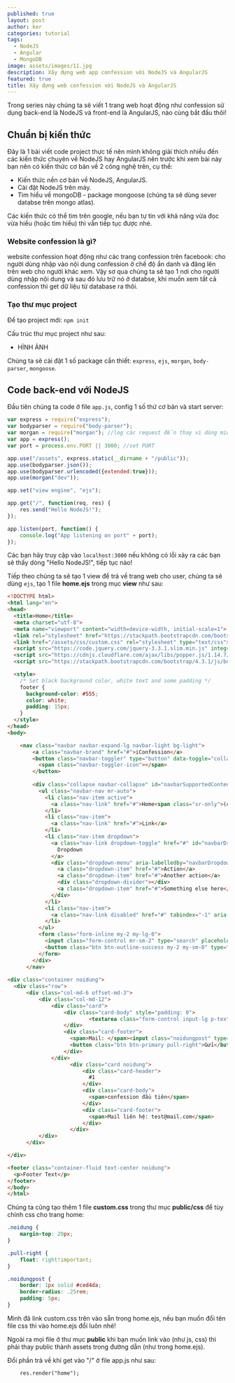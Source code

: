 ```yaml
---
published: true
layout: post
author: ker
categories: tutorial
tags:
  - NodeJS
  - Angular
  - MongoDB
image: assets/images/11.jpg
description: Xây dựng web app confession với NodeJS và AngularJS
featured: true
title: Xây dựng web confession với NodeJS và AngularJS
---
```

Trong series này chúng ta sẽ viết 1 trang web hoạt động như confession sử dụng back-end là NodeJS và front-end là AngularJS, nào cùng bắt đầu thôi!
## Chuẩn bị kiến thức
Đây là 1 bài viết code project thực tế nên mình không giải thích nhiều đến các kiến thức chuyên về NodeJS hay AngularJS nên trước khi xem bài này bạn nên có kiến thức cơ bản về 2 công nghệ trên, cụ thể:
- Kiến thức nền cơ bản về NodeJS, AngularJS.
- Cài đặt NodeJS trên máy.
- Tìm hiểu về mongoDB - package mongoose (chúng ta sẽ dùng sever databse trên mongo atlas).

Các kiến thức có thể tìm trên google, nếu bạn tự tin với khả năng vừa đọc vừa hiểu (hoặc tìm hiểu) thì vẫn tiếp tục được nhé.
### Website confession là gì?
website confession hoạt động như các trang confession trên facebook: cho người dùng nhập vào nội dung confession ở chế độ ẩn danh và đăng lên trên web cho người khác xem. Vậy sơ qua chúng ta sẽ tạo 1 nơi cho người dùng nhập nội dung và sau đó lưu trữ nó ở databse, khi muốn xem tất cả confession thì get dữ liệu từ database ra thôi.
### Tạo thư mục project
Để tạo project mới: `npm init`

Cấu trúc thư mục project như sau:
- HÌNH ẢNH

Chúng ta sẽ cài đặt 1 số package cần thiết: `express`, `ejs`, `morgan`, `body-parser`, `mongoose`.
## Code back-end với NodeJS
Đầu tiên chúng ta code ở file `app.js`, config 1 số thứ cơ bản và start server:
```javascript
var express = require("express");
var bodyparser = require("body-parser");
var morgan = require("morgan"); //log các request đến thay vì dùng middleware
var app = express();
var port = process.env.PORT || 3000; //set PORT

app.use("/assets", express.static(__dirname + "/public"));
app.use(bodyparser.json());
app.use(bodyparser.urlencoded({extended:true}));
app.use(morgan("dev"));

app.set("view engine", "ejs");

app.get("/", function(req, res) {
  	res.send("Hello NodeJS!");
});

app.listen(port, function() {
    console.log("App listening on port" + port);
});
```
Các bạn hãy truy cập vào `localhost:3000` nếu không có lỗi xảy ra các bạn sẽ thấy dòng "Hello NodeJS!", tiếp tục nào!

Tiếp theo chúng ta sẽ tạo 1 view để trả về trang web cho user, chúng ta sẽ dùng `ejs`, tạo 1 file **home.ejs** trong mục **view** như sau:
```html
<!DOCTYPE html>
<html lang="en">
<head>
  <title>Home</title>
  <meta charset="utf-8">
  <meta name="viewport" content="width=device-width, initial-scale=1">
  <link rel="stylesheet" href="https://stackpath.bootstrapcdn.com/bootstrap/4.3.1/css/bootstrap.min.css" integrity="sha384-ggOyR0iXCbMQv3Xipma34MD+dH/1fQ784/j6cY/iJTQUOhcWr7x9JvoRxT2MZw1T" crossorigin="anonymous">
  <link href="/assets/css/custom.css" rel="stylesheet" type="text/css">
  <script src="https://code.jquery.com/jquery-3.3.1.slim.min.js" integrity="sha384-q8i/X+965DzO0rT7abK41JStQIAqVgRVzpbzo5smXKp4YfRvH+8abtTE1Pi6jizo" crossorigin="anonymous"></script>
  <script src="https://cdnjs.cloudflare.com/ajax/libs/popper.js/1.14.7/umd/popper.min.js" integrity="sha384-UO2eT0CpHqdSJQ6hJty5KVphtPhzWj9WO1clHTMGa3JDZwrnQq4sF86dIHNDz0W1" crossorigin="anonymous"></script>
  <script src="https://stackpath.bootstrapcdn.com/bootstrap/4.3.1/js/bootstrap.min.js" integrity="sha384-JjSmVgyd0p3pXB1rRibZUAYoIIy6OrQ6VrjIEaFf/nJGzIxFDsf4x0xIM+B07jRM" crossorigin="anonymous"></script>

  <style>    
    /* Set black background color, white text and some padding */
    footer {
      background-color: #555;
      color: white;
      padding: 15px;
    }
  </style>
</head>
<body>

    <nav class="navbar navbar-expand-lg navbar-light bg-light">
        <a class="navbar-brand" href="#">iConfession</a>
        <button class="navbar-toggler" type="button" data-toggle="collapse" data-target="#navbarSupportedContent" aria-controls="navbarSupportedContent" aria-expanded="false" aria-label="Toggle navigation">
          <span class="navbar-toggler-icon"></span>
        </button>
      
        <div class="collapse navbar-collapse" id="navbarSupportedContent">
          <ul class="navbar-nav mr-auto">
            <li class="nav-item active">
              <a class="nav-link" href="#">Home<span class="sr-only">(current)</span></a>
            </li>
            <li class="nav-item">
              <a class="nav-link" href="#">Link</a>
            </li>
            <li class="nav-item dropdown">
              <a class="nav-link dropdown-toggle" href="#" id="navbarDropdown" role="button" data-toggle="dropdown" aria-haspopup="true" aria-expanded="false">
                Dropdown
              </a>
              <div class="dropdown-menu" aria-labelledby="navbarDropdown">
                <a class="dropdown-item" href="#">Action</a>
                <a class="dropdown-item" href="#">Another action</a>
                <div class="dropdown-divider"></div>
                <a class="dropdown-item" href="#">Something else here</a>
              </div>
            </li>
            <li class="nav-item">
              <a class="nav-link disabled" href="#" tabindex="-1" aria-disabled="true">Disabled</a>
            </li>
          </ul>
          <form class="form-inline my-2 my-lg-0">
            <input class="form-control mr-sm-2" type="search" placeholder="Search" aria-label="Search">
            <button class="btn btn-outline-success my-2 my-sm-0" type="submit">Search</button>
          </form>
        </div>
      </nav>
  
<div class="container noidung">    
  <div class="row">
      <div class="col-md-6 offset-md-3">
          <div class="col-md-12">
              <div class="card">
                  <div class="card-body" style="padding: 0">
                          <textarea class="form-control input-lg p-text-area" name="text" id="dataIn" rows="2" placeholder='Bạn có ý tưởng gì?' maxlength="200"></textarea>                        
                  </div>
                  <div class="card-footer">
                    <span>Mail: </span><input class="noidungpost" type="text" placeholder="abc@mail.com"> 
                    <button class="btn btn-primary pull-right">Gửi</button>
                  </div>
              </div> 
                    <div class="card noidung">
                        <div class="card-header">
                          #1
                        </div>
                        <div class="card-body">
                          <span>confession đầu tiên</span>
                        </div>
                        <div class="card-footer">
                          <span>Mail liên hệ: test@mail.com</span>
                        </div>
                    </div>                
          </div>
      </div> 

</div>

<footer class="container-fluid text-center noidung">
  <p>Footer Text</p>
</footer>
</body>
</html>
```
Chúng ta cũng tạo thêm 1 file **custom.css** trong thư mục **public/css** để tùy chỉnh css cho trang home:
```css
.noidung {
    margin-top: 20px;
}

.pull-right {
    float: right!important;
}

.noidungpost {
    border: 1px solid #ced4da;
    border-radius: .25rem;
    padding: 5px;
}
```
Mình đã link custom.css trên vào sẵn trong home.ejs, nếu bạn muốn đổi tên file css thì vào home.ejs đổi luôn nhé!

Ngoài ra mọi file ở thư mục **public** khi bạn muốn link vào (như js, css) thì phải thay public thành assets trong đường dẫn (như trong home.ejs).

Đổi phần trả về khi get vào "/" ở file app.js như sau:

		res.render("home");